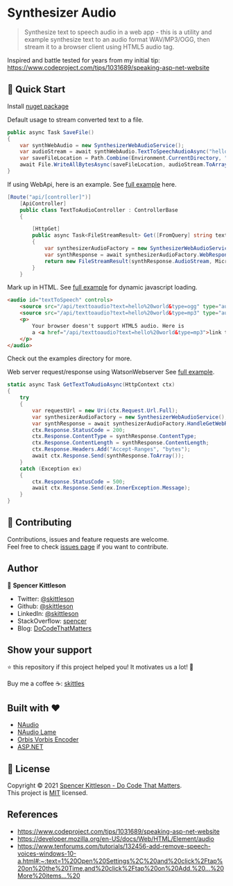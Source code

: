 ﻿# Synthesizer Audio
> Synthesize text to speech audio in a web app - this is a utility and example synthesize text to an audio format WAV/MP3/OGG, then stream it to a browser client using HTML5 audio tag.

Inspired and battle tested for years from my initial tip: https://www.codeproject.com/tips/1031689/speaking-asp-net-website


<!-- ## ✨ Demo

![Demo gif](demo.gif) -->

## 🚀 Quick Start

Install [nuget package](https://www.nuget.org/packages/SynthesizerAudio/)

Default usage to stream converted text to a file.
```csharp
public async Task SaveFile()
{
    var synthWebAudio = new SynthesizerWebAudioService();
    var audioStream = await synthWebAudio.TextToSpeechAudioAsync("hello world");
    var saveFileLocation = Path.Combine(Environment.CurrentDirectory, "test.mp3");
    await File.WriteAllBytesAsync(saveFileLocation, audioStream.ToArray());
}
```

If using WebApi, here is an example. See [full example](src/examples/SpeakingWebApplication/Controllers/TextToAudioController.cs) here.

```csharp
[Route("api/[controller]")]
    [ApiController]
    public class TextToAudioController : ControllerBase
    {

        [HttpGet]
        public async Task<FileStreamResult> Get([FromQuery] string text)
        {
            var synthesizerAudioFactory = new SynthesizerWebAudioService();
            var synthResponse = await synthesizerAudioFactory.WebResponseAsync(text);
            return new FileStreamResult(synthResponse.AudioStream, Microsoft.Net.Http.Headers.MediaTypeHeaderValue.Parse(synthResponse.ContentType));
        }
    }
```

Mark up in HTML. See [full example](src/web/index.html) for dynamic javascript loading.
```html
<audio id="textToSpeech" controls>
    <source src="/api/texttoaudio?text=hello%20world&type=ogg" type="audio/ogg">
    <source src="/api/texttoaudio?text=hello%20world&type=mp3" type="audio/mpeg">
    <p>
        Your browser doesn't support HTML5 audio. Here is
        a <a href="/api/texttoaudio?text=hello%20world&type=mp3">link to the audio</a> instead.
    </p>
</audio>
```
Check out the examples directory for more.


Web server request/response using WatsonWebserver See [full example](src/examples/SimpleSpeakingWebApp/Program.cs).

```csharp
static async Task GetTextToAudioAsync(HttpContext ctx)
{
    try
    {
        var requestUrl = new Uri(ctx.Request.Url.Full);
        var synthesizerAudioFactory = new SynthesizerWebAudioService();
        var synthResponse = await synthesizerAudioFactory.HandleGetWebRequestAsync(requestUrl);
        ctx.Response.StatusCode = 200;
        ctx.Response.ContentType = synthResponse.ContentType;
        ctx.Response.ContentLength = synthResponse.ContentLength;
        ctx.Response.Headers.Add("Accept-Ranges", "bytes");
        await ctx.Response.Send(synthResponse.ToArray());
    }
    catch (Exception ex)
    {
        ctx.Response.StatusCode = 500;
        await ctx.Response.Send(ex.InnerException.Message);
    }
}
```


## 🤝 Contributing

Contributions, issues and feature requests are welcome.<br />
Feel free to check [issues page](https://github.com/skittleson/SynthesizerAudio/issues) if you want to contribute.<br />

## Author

👤 **Spencer Kittleson**

- Twitter: [@skittleson](https://twitter.com/skittleson)
- Github: [@skittleson](https://github.com/skittleson)
- LinkedIn: [@skittleson](https://www.linkedin.com/in/skittleson)
- StackOverflow: [spencer](https://stackoverflow.com/users/2414540/spencer)
- Blog: [DoCodeThatMatters](https://docodethatmatters.com)

## Show your support

⭐️ this repository if this project helped you! It motivates us a lot! 👋

Buy me a coffee ☕: <a href="https://www.buymeacoffee.com/skittles">skittles</a><br />

## Built with ♥

- [NAudio](https://github.com/naudio/NAudio)
- [NAudio Lame](https://github.com/Corey-M/NAudio.Lame)
- [Orbis Vorbis Encoder](https://github.com/SteveLillis/.NET-Ogg-Vorbis-Encoder)
- [ASP.NET](https://dotnet.microsoft.com/apps/aspnet)

## 📝 License

Copyright © 2021 [Spencer Kittleson - Do Code That Matters](https://DoCodeThatMatters.com). <br />
This project is [MIT](https://github.com/skittleson/GcodeController/blob/master/LICENSE) licensed.

## References 
 - https://www.codeproject.com/tips/1031689/speaking-asp-net-website
 - https://developer.mozilla.org/en-US/docs/Web/HTML/Element/audio
 - https://www.tenforums.com/tutorials/132456-add-remove-speech-voices-windows-10-a.html#:~:text=1%20Open%20Settings%2C%20and%20click%2Ftap%20on%20the%20Time,and%20click%2Ftap%20on%20Add.%20...%20More%20items...%20